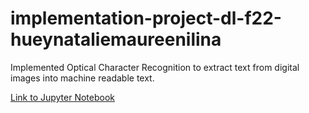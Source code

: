 # implementation-project-dl-f22-hueynataliemaureenilina
Implemented Optical Character Recognition to extract text from digital images into machine readable text.

[Link to Jupyter Notebook](https://github.com/ilnavani/ocr/blob/main/Presentation.ipynb)
